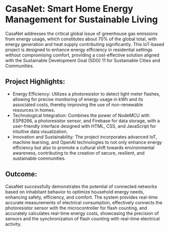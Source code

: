 # CasaNet: Smart Home Energy Management for Sustainable Living

CasaNet addresses the critical global issue of greenhouse gas emissions from energy usage, which constitutes about 70% of the global total, with energy generation and heat supply contributing significantly. This IoT-based project is designed to enhance energy efficiency in residential settings without compromising comfort, providing a cost-effective solution aligned with the Sustainable Development Goal (SDG) 11 for Sustainable Cities and Communities.

## Project Highlights:

* Energy Efficiency: Utilizes a photoresistor to detect light meter flashes, allowing for precise monitoring of energy usage in kWh and its associated costs, thereby improving the use of non-renewable resources in homes.
* Technological Integration: Combines the power of NodeMCU with ESP8266, a photoresistor sensor, and Firebase for data storage, with a user-friendly interface designed with HTML, CSS, and JavaScript for intuitive data visualization.
* Innovation and Sustainability: The project incorporates advanced IoT, machine learning, and OpenAI technologies to not only enhance energy efficiency but also to promote a cultural shift towards environmental awareness, contributing to the creation of secure, resilient, and sustainable communities.

## Outcome:

CasaNet successfully demonstrates the potential of connected networks based on inhabitant behavior to optimize household energy needs, enhancing safety, efficiency, and comfort. The system provides real-time accurate measurements of electrical consumption, effectively connects the photoresistor sensor with the microcontroller for flash counting, and accurately calculates real-time energy costs, showcasing the precision of sensors and the synchronization of flash counting with real-time electrical activity.
